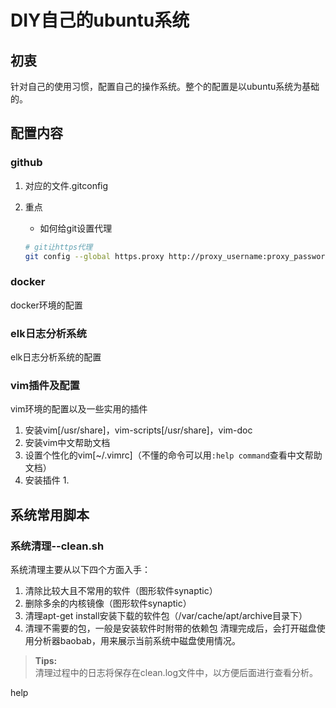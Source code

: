 # DIY自己的ubuntu系统
## 初衷
针对自己的使用习惯，配置自己的操作系统。整个的配置是以ubuntu系统为基础的。

## 配置内容
### github
1. 对应的文件.gitconfig
2. 重点
	* 如何给git设置代理
	
	```bash
	# git让https代理
	git config --global https.proxy http://proxy_username:proxy_password@proxy_ip:port
	```

### docker
docker环境的配置

### elk日志分析系统
elk日志分析系统的配置

### vim插件及配置
vim环境的配置以及一些实用的插件  
1. 安装vim[/usr/share]，vim-scripts[/usr/share]，vim-doc
2. 安装vim中文帮助文档
3. 设置个性化的vim[~/.vimrc]（不懂的命令可以用`:help command`查看中文帮助文档）
4. 安装插件
	1. 

## 系统常用脚本
### 系统清理--clean.sh
系统清理主要从以下四个方面入手：  
1. 清除比较大且不常用的软件（图形软件synaptic）
2. 删除多余的内核镜像（图形软件synaptic）
3. 清理apt-get install安装下载的软件包（/var/cache/apt/archive目录下）
4. 清理不需要的包，一般是安装软件时附带的依赖包
清理完成后，会打开磁盘使用分析器baobab，用来展示当前系统中磁盘使用情况。

> **Tips:**  
> 清理过程中的日志将保存在clean.log文件中，以方便后面进行查看分析。

help

